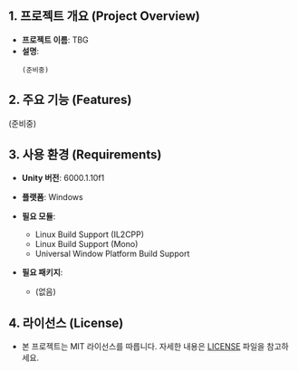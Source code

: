 ## 1. 프로젝트 개요 (Project Overview)
* **프로젝트 이름**: TBG
* **설명**:
  ```
  (준비중)
  ```

## 2. 주요 기능 (Features)
(준비중)

## 3. 사용 환경 (Requirements)
* **Unity 버전**: 6000.1.10f1
* **플랫폼**: Windows
* **필요 모듈**:
  * Linux Build Support (IL2CPP)
  * Linux Build Support (Mono)
  * Universal Window Platform Build Support

* **필요 패키지**:
  * (없음)

## 4. 라이선스 (License)
* 본 프로젝트는 MIT 라이선스를 따릅니다.
  자세한 내용은 [LICENSE](./LICENSE) 파일을 참고하세요.
